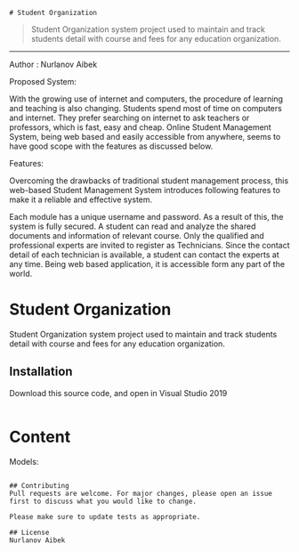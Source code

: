 ﻿	# Student Organization
> Student Organization system project used to maintain and track students detail with course and fees for any education organization.
<hr>

Author : Nurlanov Aibek

Proposed System:

With the growing use of internet and computers, the procedure of learning and teaching is also changing. Students spend most of time on computers and internet. They prefer searching on internet to ask teachers or professors, which is fast, easy and cheap. Online Student Management System, being web based and easily accessible from anywhere, seems to have good scope with the features as discussed below.

Features:

Overcoming the drawbacks of traditional student management process, this web-based Student Management System introduces following features to make it a reliable and effective system.

Each module has a unique username and password. As a result of this, the system is fully secured.
A student can read and analyze the shared documents and information of relevant course.
Only the qualified and professional experts are invited to register as Technicians.
Since the contact detail of each technician is available, a student can contact the experts at any time.
Being web based application, it is accessible form any part of the world.
	
# Student Organization

Student Organization system project used to maintain and track students detail with course and fees for any education organization.

## Installation

Download this source code, and open in Visual Studio 2019

```bash

```

# Content
Models:

```

## Contributing
Pull requests are welcome. For major changes, please open an issue first to discuss what you would like to change.

Please make sure to update tests as appropriate.

## License
Nurlanov Aibek